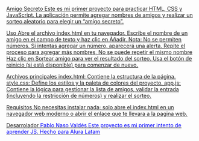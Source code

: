 <u>Amigo Secreto<u>
Este es mi primer proyecto para practicar HTML, CSS y JavaScript. La aplicación permite agregar nombres de amigos y realizar un sorteo aleatorio para elegir un “amigo secreto”.

<u>Uso<u>
Abre el archivo index.html en tu navegador.
Escribe el nombre de un amigo en el campo de texto y haz clic en Añadir.
Nota: No se permiten números. Si intentas agregar un número, aparecerá una alerta.
Repite el proceso para agregar más nombres, No se puede repetir el mismo nombre 
Haz clic en Sortear amigo para ver el resultado del sorteo.
Usa el botón de reinicio (si está disponible) para comenzar de nuevo.


<u>Archivos principales<u>
index.html: Contiene la estructura de la página.
style.css: Define los estilos y la paleta de colores del proyecto.
app.js: Contiene la lógica para gestionar la lista de amigos, validar la entrada (incluyendo la restricción de números) y realizar el sorteo.


<u>Requisitos<u>
No necesitas instalar nada; solo abre el index.html en un navegador web moderno o abrir el enlace que te llevara a la pagina web. 

<u>Desarrolador<u>
<span style="color:blue;">Pablo Naso Valdés
Este proyecto es mi primer intento de aprender JS. Hecho para Alura Latam</span>

